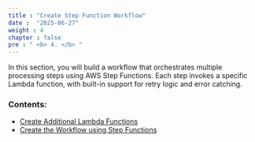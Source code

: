 ```yaml
---
title : "Create Step Function Workflow"
date :  "2025-06-27" 
weight : 4 
chapter : false
pre : " <b> 4. </b> "
---
```


In this section, you will build a workflow that orchestrates multiple processing steps using AWS Step Functions. Each step invokes a specific Lambda function, with built-in support for retry logic and error catching.

### Contents:

  - [Create Additional Lambda Functions](./4.1-create-lambda-functions/)
  - [Create the Workflow using Step Functions](./4.2-createworkflow/)